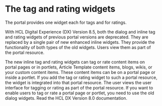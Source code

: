 # The tag and rating widgets

The portal provides one widget each for tags and for ratings.

With HCL Digital Experience (DX) Version 8.5, both the dialog and inline tag and rating widgets of previous portal versions are deprecated. They are replaced by a single pair of new enhanced inline widgets. They provide the functionality of both types of the old widgets. Users view them as part of the portal resource.

The new inline tag and rating widgets can tag or rate content items on portal pages or in portlets, Article Template content items, blogs, wikis, or your custom content items. These content items can be on a portal page or inside a portlet. If you add the tag or rating widget to such a portal resource, the widget is integrated into that portal resource. The user views the user interface for tagging or rating as part of the portal resource. If you want to enable users to tag or rate a portal page or portlet, you need to use the old dialog widgets. Read the HCL DX Version 8.0 documentation.

<!--
-   **[The tag widget](../admin-system/tag_rate_inline_tag_wdgt_lite.md)**  
Users can use the tag widget to view, apply, and update tags that were applied to a resource.
-   **[The rating widget](../admin-system/tag_rate_inline_rate_wdgt_lite.md)**  
Users can use the rating widget to view, apply, and update ratings that were applied to a resource.


**Related information** 

[What is new in tagging and rating](../admin-system/tag_rate_whatsnew.md)

[Tag widget parameter reference](../admin-system/tag_rate_parm_ref_inl_tag_lite.md)

[Rating widget parameter reference](../admin-system/tag_rate_parm_ref_inl_rate_lite.md)

[Configuration reference for tagging and rating](../admin-system/tag_rate_adm_ref.md)

[Parameter reference for the tag and rating widgets](../admin-system/tag_rate_parm_ref.md)

[Security for tagging and rating](../admin-system/tag_rate_secy.md)

[CP Configuration Service for tagging and rating](../admin-system/srvcfg_cpcfg4tr.md)

[Migration: Blogs and wikis](../migrate/mig_blogs_wiki.md) -->

